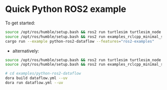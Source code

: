 # Quick Python ROS2 example

To get started:

```bash
source /opt/ros/humble/setup.bash && ros2 run turtlesim turtlesim_node &
source /opt/ros/humble/setup.bash && ros2 run examples_rclcpp_minimal_service service_main &
cargo run --example python-ros2-dataflow --features="ros2-examples"
```

- alternatively:

```bash
source /opt/ros/humble/setup.bash && ros2 run turtlesim turtlesim_node &
source /opt/ros/humble/setup.bash && ros2 run examples_rclcpp_minimal_service service_main &

# cd examples/python-ros2-dataflow
dora build dataflow.yml --uv
dora run dataflow.yml --uv
```
